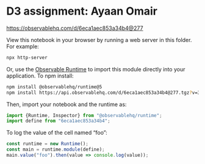 # D3 assignment: Ayaan Omair

https://observablehq.com/d/6eca1aec853a34b4@277

View this notebook in your browser by running a web server in this folder. For
example:

~~~sh
npx http-server
~~~

Or, use the [Observable Runtime](https://github.com/observablehq/runtime) to
import this module directly into your application. To npm install:

~~~sh
npm install @observablehq/runtime@5
npm install https://api.observablehq.com/d/6eca1aec853a34b4@277.tgz?v=3
~~~

Then, import your notebook and the runtime as:

~~~js
import {Runtime, Inspector} from "@observablehq/runtime";
import define from "6eca1aec853a34b4";
~~~

To log the value of the cell named “foo”:

~~~js
const runtime = new Runtime();
const main = runtime.module(define);
main.value("foo").then(value => console.log(value));
~~~
